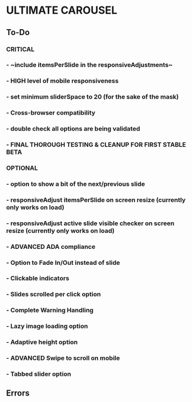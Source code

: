 # ULTIMATE CAROUSEL

## To-Do

### CRITICAL

### - ~include itemsPerSlide in the responsiveAdjustments~

### - HIGH level of mobile responsiveness

### - set minimum sliderSpace to 20 (for the sake of the mask)

### - Cross-browser compatibility

### - double check all options are being validated

### - FINAL THOROUGH TESTING & CLEANUP FOR FIRST STABLE BETA

### OPTIONAL

### - option to show a bit of the next/previous slide

### - responsiveAdjust itemsPerSlide on screen resize (currently only works on load)

### - responsiveAdjust active slide visible checker on screen resize (currently only works on load)

### - ADVANCED ADA compliance

### - Option to Fade In/Out instead of slide

### - Clickable indicators

### - Slides scrolled per click option

### - Complete Warning Handling

### - Lazy image loading option

### - Adaptive height option

### - ADVANCED Swipe to scroll on mobile

### - Tabbed slider option

## Errors
